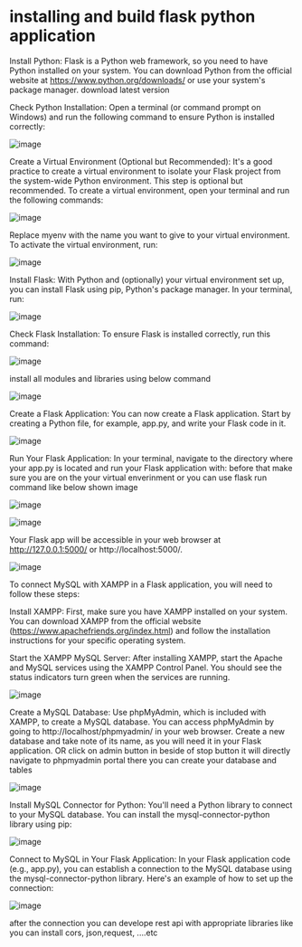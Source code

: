 # installing and build flask python application
Install Python:
Flask is a Python web framework, so you need to have Python installed on your system. You can download Python from the official website at https://www.python.org/downloads/ or use your system's package manager. download latest version

Check Python Installation:
Open a terminal (or command prompt on Windows) and run the following command to ensure Python is installed correctly:

![image](https://github.com/praveen-riseslabs/angular-fullstack/assets/146798534/ccc08822-db86-4d8b-b3da-958c1df3e17c)


Create a Virtual Environment (Optional but Recommended):
It's a good practice to create a virtual environment to isolate your Flask project from the system-wide Python environment. This step is optional but recommended.
To create a virtual environment, open your terminal and run the following commands:

![image](https://github.com/praveen-riseslabs/angular-fullstack/assets/146798534/f65ae9f9-f435-4d59-a624-01ef421fee44)


Replace myenv with the name you want to give to your virtual environment. To activate the virtual environment, run:

![image](https://github.com/praveen-riseslabs/angular-fullstack/assets/146798534/44272e9f-54f6-425e-8534-7b7bc411ae76)


Install Flask:
With Python and (optionally) your virtual environment set up, you can install Flask using pip, Python's package manager. In your terminal, run:

![image](https://github.com/praveen-riseslabs/angular-fullstack/assets/146798534/f3a212f2-4135-40c1-8249-39b3dcc5db44)


Check Flask Installation:
To ensure Flask is installed correctly, run this command:

![image](https://github.com/praveen-riseslabs/angular-fullstack/assets/146798534/b7b407d0-234d-4d8e-a7a9-38fa544116ed)

install all modules and libraries using below command 

![image](https://github.com/praveen-riseslabs/angular-fullstack/assets/146798534/2a58bbee-7fa4-44cd-846e-9030472c6d8c)

Create a Flask Application:
You can now create a Flask application. Start by creating a Python file, for example, app.py, and write your Flask code in it.

![image](https://github.com/praveen-riseslabs/angular-fullstack/assets/146798534/8d66f4ec-7fd0-4e97-892b-4523a4aa7b7d)


Run Your Flask Application:
In your terminal, navigate to the directory where your app.py is located and run your Flask application with:
before that make sure you are on the your virtual enverinment or you can use flask run command like below shown image

![image](https://github.com/praveen-riseslabs/angular-fullstack/assets/146798534/9600245d-a85d-496e-ac7d-c66392dcab7f)


![image](https://github.com/praveen-riseslabs/angular-fullstack/assets/146798534/d33bf296-770f-48a0-abcc-588cf33e56c3)


Your Flask app will be accessible in your web browser at http://127.0.0.1:5000/ or http://localhost:5000/.

![image](https://github.com/praveen-riseslabs/angular-fullstack/assets/146798534/51942b0c-eb9a-4e87-bff3-f2f495288dc2)



To connect MySQL with XAMPP in a Flask application, you will need to follow these steps:

Install XAMPP:
First, make sure you have XAMPP installed on your system. You can download XAMPP from the official website (https://www.apachefriends.org/index.html) and follow the installation instructions for your specific operating system.

Start the XAMPP MySQL Server:
After installing XAMPP, start the Apache and MySQL services using the XAMPP Control Panel. You should see the status indicators turn green when the services are running.


![image](https://github.com/praveen-riseslabs/angular-fullstack/assets/146798534/bd22cd39-ac81-41ca-8576-a36683051c36)


Create a MySQL Database:
Use phpMyAdmin, which is included with XAMPP, to create a MySQL database. You can access phpMyAdmin by going to http://localhost/phpmyadmin/ in your web browser. Create a new database and take note of its name, as you will need it in your Flask application. OR click on admin button in beside of stop button it will directly navigate to phpmyadmin portal there you can create your database and tables

![image](https://github.com/praveen-riseslabs/angular-fullstack/assets/146798534/584bab4a-b70e-48f2-b388-d9857d476540)




Install MySQL Connector for Python:
You'll need a Python library to connect to your MySQL database. You can install the mysql-connector-python library using pip:

![image](https://github.com/praveen-riseslabs/angular-fullstack/assets/146798534/64058626-4357-44ea-8986-f507a16f808c)


Connect to MySQL in Your Flask Application:
In your Flask application code (e.g., app.py), you can establish a connection to the MySQL database using the mysql-connector-python library. Here's an example of how to set up the connection:

![image](https://github.com/praveen-riseslabs/angular-fullstack/assets/146798534/6d9b52c9-be3d-47f4-a5bc-82e78fe396e6)


after the connection you can develope rest api with appropriate libraries like you can install cors, json,request, ....etc









